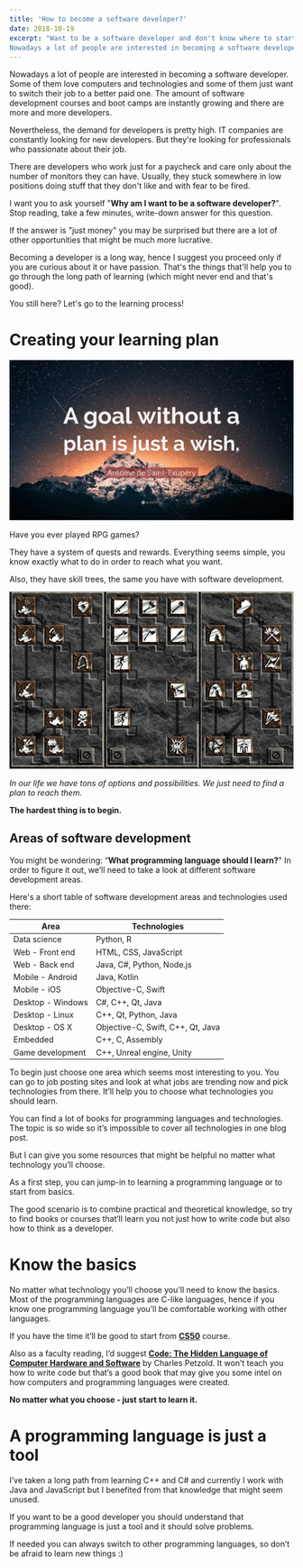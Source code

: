 ```yaml
---
title: 'How to become a software developer?'
date: 2018-10-19
excerpt: "Want to be a software developer and don't know where to start? This post is exactly for you!
Nowadays a lot of people are interested in becoming a software developer. Some of them love computers and technologies and some of them just want to switch their job to a better paid one. The amount of software development courses and boot camps are instantly growing and there are more and more developers..."
---
```

Nowadays a lot of people are interested in becoming a software developer. Some of them love computers and technologies and some of them just want to switch their job to a better paid one. The amount of software development courses and boot camps are instantly growing and there are more and more developers.

Nevertheless, the demand for developers is pretty high. IT companies are constantly looking for new developers. But they're looking for professionals who passionate about their job.

There are developers who work just for a paycheck and care only about the number of monitors they can have. Usually, they stuck somewhere in low positions doing stuff that they don't like and with fear to be fired.

I want you to ask yourself "**Why am I want to be a software developer?**". Stop reading, take a few minutes, write-down answer for this question.

If the answer is "just money" you may be surprised but there are a lot of other opportunities that might be much more lucrative.

Becoming a developer is a long way, hence I suggest you proceed only if you are curious about it or have passion. That's the things that'll help you to go through the long path of learning (which might never end and that's good).

You still here? Let's go to the learning process!

# Creating your learning plan

![A goal without a plan is just a wish. — Antoine de Saint-Exupéry](Quotefancy2.jpg)

Have you ever played RPG games?

They have a system of quests and rewards. Everything seems simple, you know exactly what to do in order to reach what you want.

Also, they have skill trees, the same you have with software development.

![Barbarian skill trees from Diablo II](Barbarian_Skill_Trees_Diablo_II.png)

*In our life we have tons of options and possibilities. We just need to find a plan to reach them.*

**The hardest thing is to begin.**

## Areas of software development

You might be wondering: “**What programming language should I learn?**"
In order to figure it out, we’ll need to take a look at different software development areas.

Here's a short table of software development areas and technologies used there:

| Area                   | Technologies                      |
| ---------------------- | --------------------------------- |
| Data science           | Python, R                         |
| Web - Front end        | HTML, CSS, JavaScript             |
| Web - Back end         | Java, C#, Python, Node.js         |
| Mobile - Android       | Java, Kotlin                      |
| Mobile - iOS           | Objective-C, Swift                |
| Desktop - Windows      | C#, C++, Qt, Java                 |
| Desktop - Linux        | C++, Qt, Python, Java             |
| Desktop - OS X         | Objective-C, Swift, C++, Qt, Java |
| Embedded               | C++, C, Assembly                  |
| Game development       | C++, Unreal engine, Unity         |

To begin just choose one area which seems most interesting to you. 
You can go to job posting sites and look at what jobs are trending now and pick technologies from there. It’ll help you to choose what technologies you should learn.

You can find a lot of books for programming languages and technologies.
The topic is so wide so it’s impossible to cover all technologies in one blog post.

But I can give you some resources that might be helpful no matter what technology you’ll choose.

As a first step, you can jump-in to learning a programming language or to start from basics.

The good scenario is to combine practical and theoretical knowledge, so try to find books or courses that’ll learn you not just how to write code but also how to think as a developer.

# Know the basics

No matter what technology you’ll choose you'll need to know the basics.
Most of the programming languages are C-like languages, hence if you know one programming language you’ll be comfortable working with other languages.

If you have the time it’ll be good to start from [**CS50**](https://en.wikipedia.org/wiki/CS50) course.

Also as a faculty reading, I’d suggest [**Code: The Hidden Language of Computer Hardware and Software**](https://www.amazon.com/Code-Language-Computer-Hardware-Software/dp/0735611319) by  Charles Petzold. It won’t teach you how to write code but that’s a good book that may give you some intel on how computers and programming languages were created.

**No matter what you choose - just start to learn it.**

# A programming language is just a tool

I’ve taken a long path from learning C++ and C# and currently I work with Java and JavaScript but I benefited from that knowledge that might seem unused. 

If you want to be a good developer you should understand that programming language is just a tool and it should solve problems.

If needed you can always switch to other programming languages, so don’t be afraid to learn new things :)
